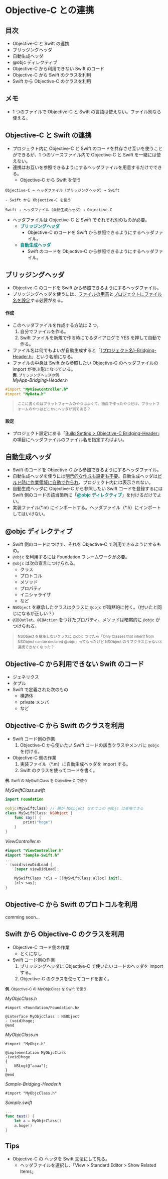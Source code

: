 # Objective-C との連携

## 目次
- Objective-C と Swift の連携
- ブリッジングヘッダ
- 自動生成ヘッダ
- @objc ディレクティブ
- Objective-C から利用できない Swift のコード
- Objective-C から Swift のクラスを利用
- Swift から Objective-C のクラスを利用



## メモ
- 1 つのファイルで Objective-C と Swift の言語は使えない。ファイル別なら使える。

## Objective-C と Swift の連携
- プロジェクト内に Objective-C と Swift のコードを共存させ互いを使うことができるが、1 つのソースファイル内で Objective-C と Swift を一緒には使えない。
- 連携はお互いを参照できるようにするヘッダファイルを用意するだけでできる。
	- Objective-C から Swift を使う
```
Objective-C → ヘッダファイル（ブリッジングヘッダ）→ Swift
```
	- Swift から Objective-C を使う
```
Swift → ヘッダファイル（自動生成ヘッダ）→ Objective-C
```
- ヘッダファイルは Objective-C と Swift でそれぞれ別のものが必要。
	- <font color="teal">**ブリッジングヘッダ**</font>
		- Objective-C のコードを Swift から参照できるようにするヘッダファイル。
	- <font color="teal">**自動生成ヘッダ**</font>
		- Swift のコードを Objective-C から参照できるようにするヘッダファイル。

## ブリッジングヘッダ
- Objective-C のコードを Swift から参照できるようにするヘッダファイル。
- ブリッジングヘッダを使うには、<u>ファイルの用意</u>と<u>プロジェクトにファイル名を設定</u>する必要がある。

#### 作成
- このヘッダファイルを作成する方法は 2 つ。
	1. 自分でファイルを作る。
	2. Swift ファイルを新規で作る時にでるダイアログで YES を押して自動で作る。
- ファイル名は何でもよいが自動生成すると「<u>{プロジェクト名}-Bridging-Header.h</u>」という名前になる。
- ファイルの中身は Swift から参照したい Objective-C のヘッダファイルの import が並ぶ形になっている。<br>
<small>**例.** ブリッジングヘッダの例</small><br>
*MyApp-Bridging-Header.h*
```Objective-C
#import "MyViewController.h"
#import "MyData.h"
```
><small>ここに書くのはプラットフォームのやつはよくて、独自で作ったやつだけ。プラットフォームのやつはどこかにヘッダが別である？</small>

#### 設定
- プロジェクト設定にある「<u>Build Setting > Objective-C Bridging-Header</u>」の項目にヘッダファイルのファイル名を指定すればよい。

## 自動生成ヘッダ
- Swift のコードを Objective-C から参照できるようにするヘッダファイル。
- 自動生成ヘッダを使うには<u>明示的な作成も設定も不要</u>。自動生成ヘッダは<u>ビルド時に作業領域に自動で作られ</u>、プロジェクト内には表示されない。
- 自動生成ヘッダに Objective-C から参照したい Swift コードを登録するには Swift 側のコードの該当箇所に「<font color="teal">**@objc ディレクティブ**</font>」を付けるだけでよい。
- 実装ファイル(\*.m) にインポートする。ヘッダファイル（\*.h）にインポートしてはいけない。


## @objc ディレクティブ
- Swift 側のコードにつけて、それを Objective-C で利用できるようにするもの。
- `@objc` を利用するには Foundation フレームワークが必要。
- `@objc` は次の宣言につけられる。
	- クラス
	- プロトコル
	- メソッド
	- プロパティ
	- イニシャライザ
	- など
- `NSObject` を継承したクラスはクラスに `@objc` が暗黙的に付く。（付いたと同じになるが正しい？）
- `@IBOutlet`、`@IBAction` をつけたプロパティ、メソッドは暗黙的に `@objc` がつけられる。

><small>NSObject を継承しないクラスに @objc つけたら「Only Classes that inherit from NSObject can be declared @objc」ってなったけど NSObject のサブクラスじゃないと連携できなくなった？</small>

## Objective-C から利用できない Swift のコード
- ジェネリクス
- タプル
- Swift で定義された次のもの
	- 構造体
	- private メンバ
	- など


## Objective-C から Swift のクラスを利用
- Swift コード側の作業
	1. Objective-C から使いたい Swift コードの該当クラスやメンバに `@objc` を付ける。
- Objective-C 側の作業
	1. 実装ファイル（\*.m）に自動生成ヘッダを import する。
	2. Swift のクラスを使ってコードを書く。

<small>**例.** Swift の MySwiftClass を Objective-C で使う</small>

*MySwiftClass.swift*
```Swift
import Foundation

@objc(MySwiftClass)	// 親が NSObject なのでこの @objc は省略できる
class MySwiftClass: NSObject {
    func say() {
        print("hoge")
    }
}
```
*ViewController.m*
```Swift
#import "ViewController.h"
#import "Sample-Swift.h"
...
- (void)viewDidLoad {
	[super viewDidLoad];

	MySwiftClass *cls = [[MySwiftClass alloc] init];
    [cls say];
}
```

## Objective-C から Swift のプロトコルを利用

comming soon...

## Swift から Objective-C のクラスを利用
- Objective-C コード側の作業
	- とくになし
-  Swift コード側の作業
	1. ブリッジングヘッダに Objective-C で使いたいコードのヘッダを import する。
	2. Objective-C のクラスを使ってコードを書く。


<small>**例.** Objective-C の MyObjcClass を Swift で使う</small>

*MyObjcClass.h*
```objc
#import <Foundation/Foundation.h>

@interface MyObjcClass : NSObject
- (void)hoge;
@end
```

*MyObjcClass.m*
```objc
#import "MyObjc.h"

@implementation MyObjcClass
-(void)hoge
{
    NSLog(@"aaaa");
}
@end
```

*Sample-Bridging-Header.h*
```objc
#import "MyObjcClass.h"
```

*Sample.swift*
```swift
...
func test() {
    let a = MyObjcClass()
    a.hoge()
}
```


## Tips
- Objective-C の ヘッダを Swift 文法にして見る。
	- ヘッダファイルを選択し、「View > Standard Editor > Show Related Items」
